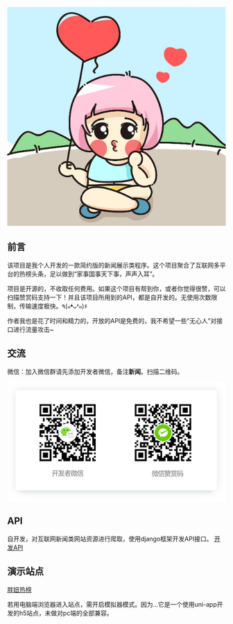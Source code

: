 <p style="text-align: center;"><img src="./pangniu.png" alt="ColorUI简介"></img></p>

## 前言
该项目是我个人开发的一款简约版的新闻展示类程序。这个项目聚合了互联网多平台的热榜头条，足以做到“家事国事天下事，声声入耳”。

项目是开源的，不收取任何费用。如果这个项目有帮到你，或者你觉得很赞，可以扫描赞赏码支持一下！并且该项目所用到的API，都是自开发的。无使用次数限制，传输速度极快。٩(๑❛ᴗ❛๑)۶

作者我也是花了时间和精力的，开放的API是免费的，我不希望一些“无心人”对接口进行流量攻击~

## 交流
微信：加入微信群请先添加开发者微信，备注**新闻**。扫描二维码。

![](./author.png)			  

## API
自开发，对互联网新闻类网站资源进行爬取，使用django框架开发API接口。
[开发API](http://guoxiaorui.cn/index.php/archives/73/)

## 演示站点

[胖妞热榜](http://news.guoxiaorui.cn/)

若用电脑端浏览器进入站点，需开启模拟器模式。因为...它是一个使用uni-app开发的h5站点，未做对pc端的全部兼容。